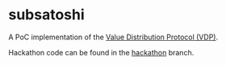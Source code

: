# subsatoshi

A PoC implementation of the [Value Distribution Protocol (VDP)](https://github.com/ktorn/vdp).


Hackathon code can be found in the [hackathon](https://github.com/macausource/subsatoshi/tree/hackathon) branch.

